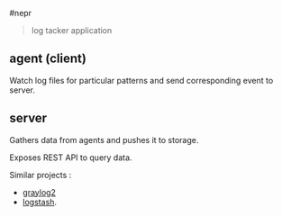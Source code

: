 #nepr

>log tacker application

## agent (client)
Watch log files for particular patterns and send corresponding event to server.

## server
Gathers data from agents and pushes it to storage.

Exposes REST API to query data.



Similar projects :

* [graylog2](http://graylog2.org/) 
* [logstash](http://www.logstash.net).